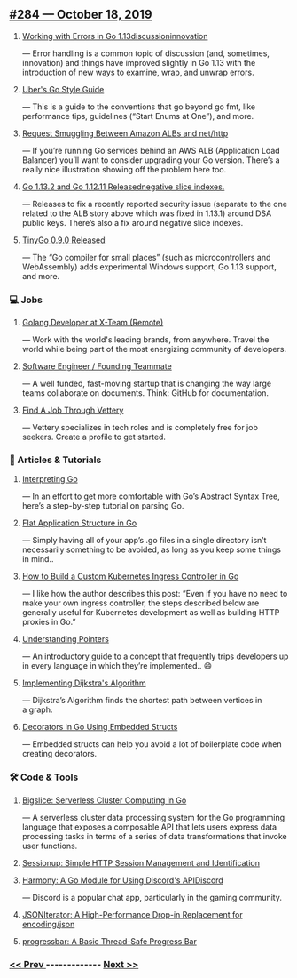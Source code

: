 ## [#284 — October 18, 2019](https://golangweekly.com/issues/284)

1. [Working with Errors in Go 1.13discussioninnovation](https://golangweekly.com/link/78726/web)

     — Error handling is a common topic of discussion (and, sometimes, innovation) and things have improved slightly in Go 1.13 with the introduction of new ways to examine, wrap, and unwrap errors.
1. [Uber's Go Style Guide](https://golangweekly.com/link/78729/web)

     — This is a guide to the conventions that go beyond go fmt, like performance tips, guidelines (“Start Enums at One”), and more.
1. [Request Smuggling Between Amazon ALBs and net/http](https://golangweekly.com/link/78731/web)

     — If you’re running Go services behind an AWS ALB (Application Load Balancer) you’ll want to consider upgrading your Go version. There’s a really nice illustration showing off the problem here too.
1. [Go 1.13.2 and Go 1.12.11 Releasednegative slice indexes.](https://golangweekly.com/link/78732/web)

     — Releases to fix a recently reported security issue (separate to the one related to the ALB story above which was fixed in 1.13.1) around DSA public keys. There’s also a fix around negative slice indexes.
1. [TinyGo 0.9.0 Released](https://golangweekly.com/link/78734/web)

     — The “Go compiler for small places” (such as microcontrollers and WebAssembly) adds experimental Windows support, Go 1.13 support, and more.
### 💻 Jobs

1. [Golang Developer at X-Team (Remote)](https://golangweekly.com/link/78735/web)

     — Work with the world's leading brands, from anywhere. Travel the world while being part of the most energizing community of developers.
1. [Software Engineer / Founding Teammate](https://golangweekly.com/link/78736/web)

     — A well funded, fast-moving startup that is changing the way large teams collaborate on documents. Think: GitHub for documentation.
1. [Find A Job Through Vettery](https://golangweekly.com/link/78737/web)

     — Vettery specializes in tech roles and is completely free for job seekers. Create a profile to get started.
### 📘 Articles & Tutorials

1. [Interpreting Go](https://golangweekly.com/link/78738/web)

     — In an effort to get more comfortable with Go’s Abstract Syntax Tree, here’s a step-by-step tutorial on parsing Go.
1. [Flat Application Structure in Go](https://golangweekly.com/link/78739/web)

     — Simply having all of your app’s .go files in a single directory isn’t necessarily something to be avoided, as long as you keep some things in mind..
1. [How to Build a Custom Kubernetes Ingress Controller in Go](https://golangweekly.com/link/78740/web)

     — I like how the author describes this post: “Even if you have no need to make your own ingress controller, the steps described below are generally useful for Kubernetes development as well as building HTTP proxies in Go.”
1. [Understanding Pointers](https://golangweekly.com/link/78742/web)

     — An introductory guide to a concept that frequently trips developers up in every language in which they’re implemented.. 😄
1. [Implementing Dijkstra's Algorithm](https://golangweekly.com/link/78743/web)

     — Dijkstra’s Algorithm finds the shortest path between vertices in a graph.
1. [Decorators in Go Using Embedded Structs](https://golangweekly.com/link/78744/web)

     — Embedded structs can help you avoid a lot of boilerplate code when creating decorators.
### 🛠 Code & Tools

1. [Bigslice: Serverless Cluster Computing in Go](https://golangweekly.com/link/78745/web)

     — A serverless cluster data processing system for the Go programming language that exposes a composable API that lets users express data processing tasks in terms of a series of data transformations that invoke user functions.
1. [Sessionup: Simple HTTP Session Management and Identification](https://golangweekly.com/link/78746/web)

1. [Harmony: A Go Module for Using Discord's APIDiscord](https://golangweekly.com/link/78747/web)

     — Discord is a popular chat app, particularly in the gaming community.
1. [JSONIterator: A High-Performance Drop-in Replacement for encoding/json](https://golangweekly.com/link/78750/web)

1. [progressbar: A Basic Thread-Safe Progress Bar](https://golangweekly.com/link/78751/web)


### [ << Prev ](golangweekly-283.md) ------------- [ Next >> ](golangweekly-285.md)